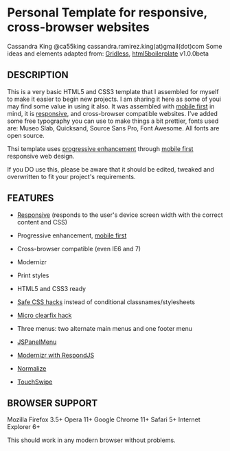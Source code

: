 Personal Template for responsive, cross-browser websites
================================================================
Cassandra King
@ca55king
cassandra.ramirez.king(at)gmail(dot)com
Some ideas and elements adapted from: [Gridless](http://thatcoolguy.github.io/gridless-boilerplate/), [html5boilerplate](http://html5boilerplate.com/)
v1.0.0beta

DESCRIPTION
-----------

This is a very basic HTML5 and CSS3 template that I assembled for myself to make it easier to begin new projects. I am sharing it here as some of youi may find some value in using it also.  It was assembled with [mobile first](http://www.lukew.com/ff/entry.asp?933) in mind, it is [responsive](http://www.alistapart.com/articles/responsive-web-design), and  cross-browser  compatible websites. I've added some free typography you can use to make things a bit prettier, fonts used are: Museo Slab, Quicksand, Source Sans Pro, Font Awesome. All fonts are open source.

Thsi template uses [progressive enhancement](http://en.wikipedia.org/wiki/Progressive_Enhancement) through [mobile first](http://www.lukew.com/ff/entry.asp?933) responsive web design.

If you DO use this, please be aware that it should be edited, tweaked and overwritten to fit your project's requirements.



FEATURES
-------------

- [Responsive](http://www.alistapart.com/articles/responsive-web-design) (responds to the user's device screen width with the correct content and CSS)

- Progressive enhancement, [mobile first](http://www.lukew.com/ff/entry.asp?933)

- Cross-browser compatible (even IE6 and 7)

- Modernizr

- Print styles 

- HTML5 and CSS3 ready

- [Safe CSS hacks](http://mathiasbynens.be/notes/safe-css-hacks) instead of conditional classnames/stylesheets

- [Micro clearfix hack](http://nicolasgallagher.com/micro-clearfix-hack/)

- Three menus: two alternate main menus and one footer menu

- [JSPanelMenu](http://jpanelmenu.com/)

- [Modernizr with RespondJS](https://code.google.com/p/clients-oriented-ftp/source/browse/trunk/includes/js/bootstrap/modernizr-2.6.2-respond-1.1.0.min.js?r=203)

- [Normalize](http://necolas.github.io/normalize.css/)

- [TouchSwipe](https://github.com/mattbryson/TouchSwipe-Jquery-Plugin)


BROWSER SUPPORT
---------------

Mozilla Firefox 3.5+
Opera 11+
Google Chrome 11+
Safari 5+
Internet Explorer 6+

This should work in any modern browser without problems.
